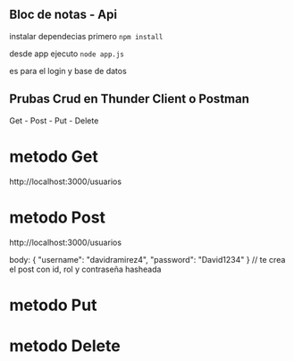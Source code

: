## Bloc de notas - Api

instalar dependecias primero
```npm install```

desde app ejecuto 
```node app.js``` 

es para el login y base de datos

## Prubas Crud en Thunder Client o Postman
Get - Post - Put - Delete 

# metodo Get
http://localhost:3000/usuarios

# metodo Post
http://localhost:3000/usuarios
 
body:
{
    "username": "davidramirez4",
    "password": "David1234"
  } // te crea el post con id, rol y contraseña hasheada 

# metodo Put 

# metodo Delete
  